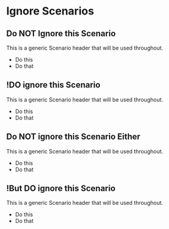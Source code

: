 # Ignore Scenarios


## Do NOT Ignore this Scenario 
This is a generic Scenario header that will be used throughout.

  * Do this
  * Do that

## !DO ignore this Scenario 
This is a generic Scenario header that will be used throughout.

  * Do this
  * Do that
 

## Do NOT ignore this Scenario Either 
This is a generic Scenario header that will be used throughout.

  * Do this
  * Do that

## !But DO ignore this Scenario 
This is a generic Scenario header that will be used throughout.

  * Do this
  * Do that 

